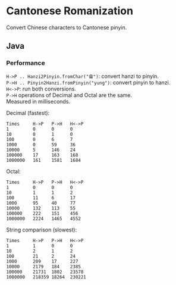 Cantonese Romanization
======================

Convert Chinese characters to Cantonese pinyin.

## Java

### Performance

``H->P .. Hanzi2Pinyin.fromChar("龠")``: convert hanzi to pinyin.  
``P->H .. Pinyin2Hanzi.fromPinyin("yung")``: convert pinyin to hanzi.  
``H<->P``: run both conversions.  
``P->H`` operations of Decimal and Octal are the same.  
Measured in milliseconds.

Decimal (fastest):

    Times     H->P   P->H   H<->P   
    1         0      0      0       
    10        0      1      0       
    100       0      6      7       
    1000      0      59     36      
    10000     5      146    24      
    100000    17     163    168     
    1000000   161    1581   1684    

Octal:

    Times     H->P   P->H   H<->P   
    1         0      0      0       
    10        1      1      2       
    100       11     6      17      
    1000      95     40     77      
    10000     132    113    55      
    100000    222    151    456     
    1000000   2224   1465   4552    

String comparison (slowest):

    Times     H->P   P->H   H<->P   
    1         1      0      0       
    10        2      1      2       
    100       21     2      24      
    1000      209    17     227     
    10000     2179   184    2385    
    100000    21731  1802   23578   
    1000000   218359 18264  230221  
